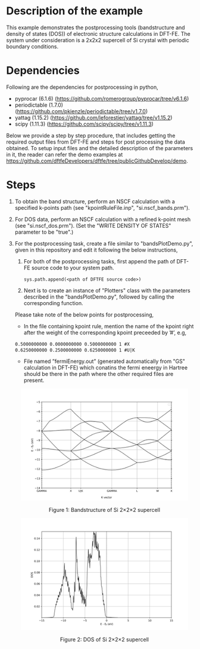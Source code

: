 Description of the example
============================================================================
This example demonstrates the postprocessing tools (bandstructure and density of states (DOS)) of electronic structure calculations in DFT-FE. The system under consideration is a 2x2x2 supercell of Si crystal with periodic boundary conditions.

Dependencies
============================================================================
Following are the dependencies for postprocessing in python,

- pyprocar (6.1.6) (https://github.com/romerogroup/pyprocar/tree/v6.1.6)
- periodictable (1.7.0) (https://github.com/pkienzle/periodictable/tree/v1.7.0)
- yattag (1.15.2) (https://github.com/leforestier/yattag/tree/v1.15.2)
- scipy (1.11.3) (https://github.com/scipy/scipy/tree/v1.11.3)


Below we provide a step by step procedure, that includes getting the required output files from DFT-FE and steps for post processing the data obtained. To setup input files and the detailed description of the parameters in it, the reader can refer the demo examples at https://github.com/dftfeDevelopers/dftfe/tree/publicGithubDevelop/demo.

Steps
============================================================================

1. To obtain the band structure, perform an NSCF calculation with a specified k-points path (see "kpointRuleFile.inp", "si.nscf_bands.prm").
2. For DOS data, perform an NSCF calculation with a refined k-point mesh (see "si.nscf_dos.prm"). (Set the "WRITE DENSITY OF STATES" parameter to be "true".)
3. For the postprocessing task, create a file similar to "bandsPlotDemo.py", given in this repository and edit it following the below instructions,
   1. For both of the postprocessing tasks, first append the path of DFT-FE source code to your system path.
      ```
      sys.path.append(<path of DFTFE source code>)
      ```
   2. Next is to create an instance of "Plotters" class with the parameters described in the "bandsPlotDemo.py", followed by calling the corresponding function.


   Please take note of the below points for postprocessing,
   
      * In the file containing kpoint rule, mention the name of the kpoint right after the weight of the corresponding kpoint preceeded by ’#’, e.g,
      ```
      0.5000000000 0.0000000000 0.5000000000 1 #X
      0.6250000000 0.2500000000 0.6250000000 1 #U|K
      ```
      * File named ”fermiEnergy.out” (generated automatically from "GS" calculation in DFT-FE) which conatins the fermi eneergy in Hartree should be there in the path where the other required files are present.
      
      

      <p align="center">
        <img src="./output/bandsplot.png" width="450" height="300">
        <br>
        <p align="center">
          Figure 1: Bandstructure of Si 2&times2&times2 supercell
        </p>
      </p>
      
      
      <p align="center">
        <img src="./output/dosplot.png" width="450" height="300">
        <br>
        <p align="center">
          Figure 2: DOS of Si 2&times2&times2 supercell
        </p>
      </p>
